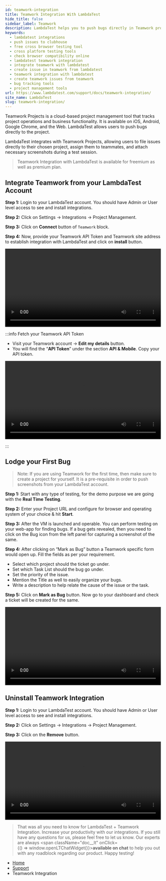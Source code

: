 ```yaml
---
id: teamwork-integration
title: Teamwork Integration With LambdaTest
hide_title: false
sidebar_label: Teamwork
description: LambdaTest helps you to push bugs directly in Teamwork project with details like task list, assignee, title and description with a single click.
keywords:
  - lambdatest integrations
  - push issues to clubhouse
  - free cross browser testing tool
  - cross platform testing tools
  - check browser compatibility online
  - lambdatest teamwork integration
  - integrate teamwork with lambdatest
  - create issue in teamwork from lambdatest
  - teamwork integration with lambdatest
  - create teamwork issues from teamwork
  - bug tracking tools
  - project management tools
url: https://www.lambdatest.com/support/docs/teamwork-integration/
site_name: LambdaTest
slug: teamwork-integration/
---
```


<script type="application/ld+json"
      dangerouslySetInnerHTML={{ __html: JSON.stringify({
       "@context": "https://schema.org",
        "@type": "BreadcrumbList",
        "itemListElement": [{
          "@type": "ListItem",
          "position": 1,
          "name": "LambdaTest",
          "item": "https://www.lambdatest.com"
        },{
          "@type": "ListItem",
          "position": 2,
          "name": "Support",
          "item": "https://www.lambdatest.com/support/docs/"
        },{
          "@type": "ListItem",
          "position": 3,
          "name": "Teamwork Integration",
          "item": "https://www.lambdatest.com/support/docs/teamwork-integration/"
        }]
      })
    }}
></script>
Teamwork Projects is a cloud-based project management tool that tracks project operations and business functionality. It is available on iOS, Android, Google Chrome, and the Web. LambdaTest allows users to push bugs directly to the project.

LambdaTest integrates with Teamwork Projects, allowing users to file issues directly to their chosen project, assign them to teammates, and attach necessary screenshots during a test session.

> Teamwork Integration with LambdaTest is available for freemium as well as premium plan.

## Integrate Teamwork from your LambdaTest Account

**Step 1:** Login to your LambdaTest account. You should have Admin or User level access to see and install integrations.

**Step 2:** Click on Settings -> Integrations -> Project Management.

**Step 3:** Click on **Connect** button of `Teamwork` block.

**Step 4:** Now, provide your Teamwork API Token and Teamwork site address to establish integration with LambdaTest and click on **install** button.

<video class="right-side" width="100%" controls id="vid">
<source src= {require('../assets/videos/teamwork-integration/teamwork-integration.mp4').default} type="video/mp4" />
</video>

:::info Fetch your Teamwork API Token

- Visit your Teamwork account -> **Edit my details** button.
- You will find the “**API Token**” under the section **API & Mobile**. Copy your API token.

<video class="right-side" width="100%" controls id="vid">
<source src= {require('../assets/videos/teamwork-integration/api-key.mp4').default} type="video/mp4" />
</video>

:::

## Lodge your First Bug

> Note: If you are using Teamwork for the first time, then make sure to create a project for yourself. It is a pre-requisite in order to push screenshots from your LambdaTest account.

**Step 1:** Start with any type of testing, for the demo purpose we are going with the **Real Time Testing**.

**Step 2:** Enter your Project URL and configure for browser and operating system of your choice & hit **Start**.

**Step 3:** After the VM is launched and operable. You can perform testing on your web-app for finding bugs. If a bug gets revealed, then you need to click on the Bug icon from the left panel for capturing a screenshot of the same.

**Step 4:** After clicking on “Mark as Bug” button a Teamwork specific form would open up. Fill the fields as per your requirement.
- Select which project should the ticket go under.
- Set which Task List should the bug go under.
- Set the priority of the issue.
- Mention the Title as well to easily organize your bugs.
- Write a description to help relate the cause of the issue or the task.

**Step 5:** Click on **Mark as Bug** button. Now go to your dashboard and check a ticket will be created for the same.

<video class="right-side" width="100%" controls id="vid">
<source src= {require('../assets/videos/teamwork-integration/lodge-bug.mp4').default} type="video/mp4" />
</video>

## Uninstall Teamwork Integration

**Step 1:** Login to your LambdaTest account. You should have Admin or User level access to see and install integrations.

**Step 2:** Click on Settings -> Integrations -> Project Management.

**Step 3:** Click on the **Remove** button.

<video class="right-side" width="100%" controls id="vid">
<source src= {require('../assets/videos/teamwork-integration/uninstall-teamwork.mp4').default} type="video/mp4" />
</video>

> That was all you need to know for LambdaTest + Teamwork Integration. Increase your productivity with our integrations. If you still have any questions for us, please feel free to let us know. Our experts are always <span className="doc__lt" onClick={() => window.openLTChatWidget()}>**available on chat**</span> to help you out with any roadblock regarding our product. Happy testing!

<nav aria-label="breadcrumbs">
  <ul className="breadcrumbs">
    <li className="breadcrumbs__item">
      <a className="breadcrumbs__link" href="https://www.lambdatest.com">
        Home
      </a>
    </li>
    <li className="breadcrumbs__item">
      <a className="breadcrumbs__link" target="_self" href="https://www.lambdatest.com/support/docs/">
        Support
      </a>
    </li>
    <li className="breadcrumbs__item breadcrumbs__item--active">
      <span className="breadcrumbs__link">
        Teamwork Integration
      </span>
    </li>
  </ul>
</nav>